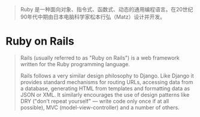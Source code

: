 
> Ruby 是一种面向对象、指令式、函数式、动态的通用编程语言。在20世纪90年代中期由日本电脑科学家松本行弘（Matz）设计并开发。

# Ruby on Rails

> Rails (usually referred to as "Ruby on Rails") is a web framework written for the Ruby programming language.
>
> Rails follows a very similar design philosophy to Django. Like Django it provides standard mechanisms for routing URLs, accessing data from a database, generating HTML from templates and formatting data as JSON or XML. It similarly encourages the use of design patterns like DRY ("don't repeat yourself" — write code only once if at all possible), MVC (model-view-controller) and a number of others.
